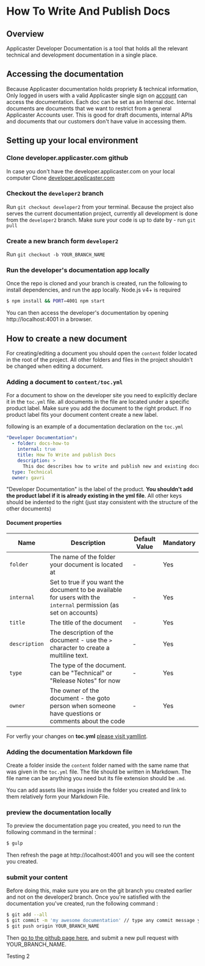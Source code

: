 # How To Write And Publish Docs

## Overview

Applicaster Developer Documentation is a tool that holds all the relevant
technical and development documentation in a single place.

## Accessing the documentation
Because Applicaster documentation holds propriety & technical information, Only
logged in users with a valid Applicaster single sign on
[account](https://accounts.applicaster.com) can access the documentation.
Each doc can be set as an Internal doc. Internal documents are documents that we
want to restrict from a general Applicaster Accounts user.
This is good for draft documents, internal APIs and documents that our customers
don't have value in accessing them.


## Setting up your local environment

### Clone developer.applicaster.com github

In case you don't have the developer.applicaster.com on your local computer
Clone [developer.applicaster.com](https://github.com/applicaster/developer.applicaster.com)

### Checkout the `developer2` branch

Run `git checkout developer2` from your terminal.
Because the project also serves the current documentation project, currently all
development is done from the `developer2` branch.
Make sure your code is up to date by - run `git pull`

### Create a new branch form `developer2`

Run `git checkout -b YOUR_BRANCH_NAME`

### Run the developer's documentation app locally
Once the repo is cloned and your branch is created, run the following to install dependencies, and run the app locally. Node.js v4+ is required
```bash
$ npm install && PORT=4001 npm start
```
You can then access the developer's documentation by opening http://localhost:4001 in a browser.

## How to create a new document

For creating/editing a document you should open the `content` folder located in
the root of the project. All other folders and files in the project shouldn't
be changed when editing a document.

### Adding a document to `content/toc.yml`

For a document to show on the developer site you need to explicitly declare it in
the `toc.yml` file. all documents in the file are located under a specific
product label. Make sure you add the document to the right product. If no
product label fits your document content create a new label.

following is an example of a documentation declaration on the `toc.yml`

```yml
"Developer Documentation":
  - folder: docs-how-to
    internal: true
    title: How To Write and publish Docs
    description: >
      This doc describes how to write and publish new and existing documents.
  type: Technical
  owner: gavri
```

"Developer Documentation" is the label of the product. **You shouldn't add the
product label if it is already existing in the yml file**. All other keys should
be indented to the right (just stay consistent with the structure of the other
documents)

#### Document properties

| Name | Description | Default Value | Mandatory
| -- |-- | -- | -- |
| `folder` | The name of the folder your document is located at | - | Yes
| `internal` | Set to true if you want the document to be available for users with the `internal` permission (as set on accounts)| - | Yes
| `title` | The title of the document | - | Yes
| `description` | The description of the document - use the `>` character to create a multiline text. | - | Yes
| `type` | The type of the document. can be "Technical" or "Release Notes" for now | - | Yes
| `owner` | The owner of the document - the goto person when someone have questions or comments about the code | - | Yes


For verfiy your changes on **toc.yml** [please visit yamllint](http://www.yamllint.com).

### Adding the documentation Markdown file

Create a folder inside the `content` folder named with the same name that was
given in the `toc.yml` file. The file should be written in Markdown. The file
name can be anything you need but its file extension should be `.md`.

You can add assets like images inside the folder you created and link to them
relatively form your Markdown File.

### preview the documentation locally
To preview the documentation page you created, you need to run the following command in the terminal :
```bash
$ gulp
```
Then refresh the page at http://localhost:4001 and you will see the content you created.

### submit your content
Before doing this, make sure you are on the git branch you created earlier and not on the developer2 branch.
Once you're satisfied with the documentation you've created, run the following command :

```bash
$ git add --all
$ git commit -m 'my awesome documentation' // type any commit message you want here
$ git push origin YOUR_BRANCH_NAME
```

Then [go to the github page here](https://github.com/applicaster/developer.applicaster.com), and submit a new pull request with YOUR_BRANCH_NAME.

Testing 2

